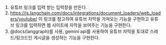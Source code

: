 1. 유튜브 링크를 입력 받는 입력창을 만든다.
2. https://js.langchain.com/docs/integrations/document_loaders/web_loaders/youtube/ 이 링크를 참고하여 유튜브 자막을 가져오는 기능을 구현하고 유튜브 링크를 입력하면 웹 사이트에 자막을 보여주는 기능을 구현한다.
3. @docs(langgraph)를 사용, gemini api를 사용하여 유튜브 자막을 토대로 스레드/링크드인 게시글을 생성하는 기능을 구현한다.

